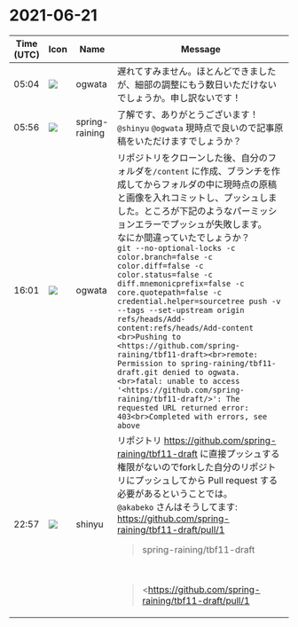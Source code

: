 # 2021-06-21

|Time (UTC)|Icon|Name|Message|
|---|---|---|---|
|05:04|![](https://avatars.slack-edge.com/2019-11-22/845042642576_070441337abaca9fb7b3_72.png)|ogwata|遅れてすみません。ほとんどできましたが、細部の調整にもう数日いただけないでしょうか。申し訳ないです！|
|05:56|![](https://secure.gravatar.com/avatar/1ac180f0868137292905c311b5fff781.jpg?s=72&d=https%3A%2F%2Fa.slack-edge.com%2Fdf10d%2Fimg%2Favatars%2Fava_0021-72.png)|spring-raining|了解です、ありがとうございます！<br>`@shinyu` `@ogwata` 現時点で良いので記事原稿をいただけますでしょうか？|
|16:01|![](https://avatars.slack-edge.com/2019-11-22/845042642576_070441337abaca9fb7b3_72.png)|ogwata|リポジトリをクローンした後、自分のフォルダを`/content` に作成、ブランチを作成してからフォルダの中に現時点の原稿と画像を入れコミットし、プッシュしました。ところが下記のようなパーミッションエラーでプッシュが失敗します。<br>なにか間違っていたでしょうか？<br>```git --no-optional-locks -c color.branch=false -c color.diff=false -c color.status=false -c diff.mnemonicprefix=false -c core.quotepath=false -c credential.helper=sourcetree push -v --tags --set-upstream origin refs/heads/Add-content:refs/heads/Add-content <br>Pushing to <https://github.com/spring-raining/tbf11-draft><br>remote: Permission to spring-raining/tbf11-draft.git denied to ogwata.<br>fatal: unable to access '<https://github.com/spring-raining/tbf11-draft/>': The requested URL returned error: 403<br>Completed with errors, see above```|
|22:57|![](https://avatars.slack-edge.com/2018-04-27/354445776386_e258f5ed5ba887b08668_72.jpg)|shinyu|リポジトリ <https://github.com/spring-raining/tbf11-draft> に直接プッシュする権限がないのでforkした自分のリポジトリにプッシュしてから Pull request する必要があるということでは。<br>`@akabeko` さんはそうしてます: <https://github.com/spring-raining/tbf11-draft/pull/1><br><blockquote>spring-raining/tbf11-draft</blockquote><br><blockquote><https://github.com/spring-raining/tbf11-draft/pull/1|#1 docs: First version of akabeko part></blockquote>|
